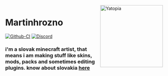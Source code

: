 <img width="200" src="https://yatopiamc.org/static/img/yatopia-shiny.gif" alt="Yatopia" align="right">
<div align="left">
<h1>Martinhrozno</h1>

[![Github-CI](https://github.com/martinhrozno)](https://github.com/martinhrozno)
[![Discord](https://img.shields.io/discord/342814924310970398?color=%237289DA&label=Discord&logo=discord&logoColor=white)](https://dsc.gg/meandfriends)
<h3>i'm a slovak minecraft artist, that means i am making stuff like skins, mods, packs and sometimes editing plugins. know about slovakia <a href="https://en.wikipedia.org/wiki/Slovakia">here</a></h3>
</div>
